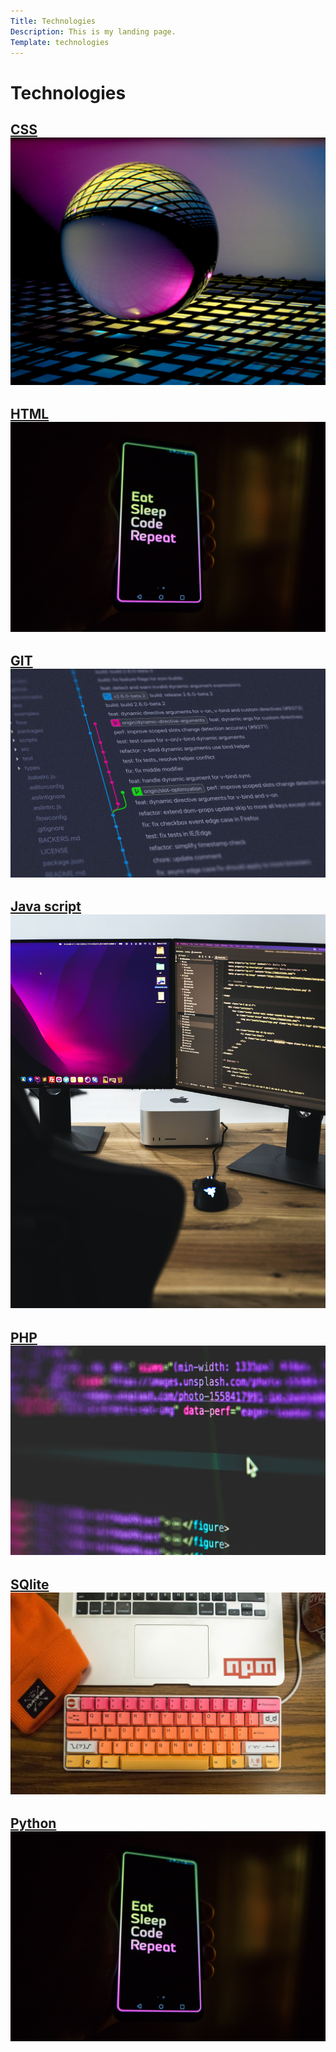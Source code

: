 ```yaml
---
Title: Technologies
Description: This is my landing page.
Template: technologies
---
```

Technologies
==========================

<div class="techno-box css">
    <a href ='technology/css'>
    <h2>CSS</h>
<img src="assets/img/css.jpg">
</a>
</div>

<div class="techno-box html">
    <a href = "technology/html">
    <h2>HTML</h>
<img src="assets/img/python.jpg">
    </a>
</div>

<div class="techno-box git">
    <a href = "technology/git">
    <h2>GIT</h>
<img src="assets/img/git.jpg">
    </a>
</div>

<div class="techno-box javascript">
    <a href = "technology/javascript">
    <h2>Java script</h>
<img src="assets/img/javascript.jpg">
    </a>
</div>

<div class="techno-box php">
    <a href = "technology/php">
    <h2>PHP</h>
<img src="assets/img/php.jpg">
    </a>
</div>

<div class="techno-box sqlite">
    <a href = "technology/sqlite">
    <h2>SQlite</h>
<img src="assets/img/sqlite.jpg">
    </a>
</div>

<div class="techno-box python">
    <a href = "technology/python">
    <h2>Python</h>
<img src="assets/img/python.jpg">
    </a>
</div>
